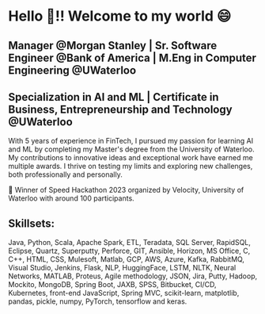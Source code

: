 # Hello :handshake:!! Welcome to my world :smile:

## Manager @Morgan Stanley | Sr. Software Engineer @Bank of America | M.Eng in Computer Engineering @UWaterloo
## Specialization in AI and ML | Certificate in Business, Entrepreneurship and Technology @UWaterloo

With 5 years of experience in FinTech, I pursued my passion for learning AI and ML by completing my Master's degree from the University of Waterloo. My contributions to innovative ideas and exceptional work have earned me multiple awards. I thrive on testing my limits and exploring new challenges, both professionally and personally.

🏅 Winner of Speed Hackathon 2023 organized by Velocity, University of Waterloo with around 100 participants.

## Skillsets:
Java, Python, Scala, Apache Spark, ETL, Teradata, SQL Server, RapidSQL, Eclipse, Quartz, Superputty, Perforce, GIT, Ansible, Horizon, MS Office, C, C++, HTML, CSS, Mulesoft, Matlab, GCP, AWS, Azure, Kafka, RabbitMQ, Visual Studio, Jenkins, Flask, NLP, HuggingFace, LSTM, NLTK, Neural Networks, MATLAB, Proteus, Agile methodology, JSON, Jira, Putty, Hadoop, Mockito, MongoDB, Spring Boot, JAXB, SPSS, Bitbucket, CI/CD, Kubernetes, front-end JavaScript, Spring MVC, scikit-learn, matplotlib, pandas, pickle, numpy, PyTorch, tensorflow and keras.
